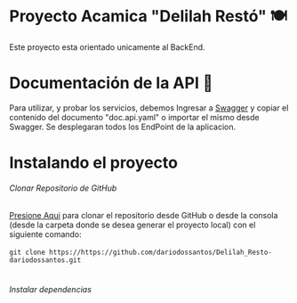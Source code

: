 # Proyecto Acamica "Delilah Restó" 🍽
Este proyecto esta orientado unicamente al BackEnd.

# Documentación de la API 📖
Para utilizar, y probar los servicios, debemos Ingresar a [Swagger](https://editor.swagger.io/) y copiar el contenido del documento "doc.api.yaml" o importar el mismo desde Swagger.
Se desplegaran todos los EndPoint de la aplicacion.


# Instalando el proyecto
###### Clonar Repositorio de GitHub
[Presione Aqui](https://github.com/dariodossantos/Delilah_Resto-dariodossantos.git) para clonar el repositorio desde GitHub o desde la consola (desde la carpeta donde se desea generar el proyecto local) con el siguiente comando: 
<br><br>
`git clone https://https://github.com/dariodossantos/Delilah_Resto-dariodossantos.git`
<br><br>
###### Instalar dependencias
